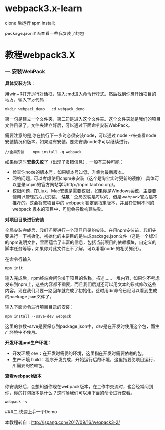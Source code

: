 # webpack3.x-learn

clone 后运行 npm install;  

package.json里面查看一些我安装了的包

# 教程webpack3.X
### 一.安装WebPack

**具体安装方法：**  

用win+R打开运行对话框，输入cmd进入命令行模式。然后找到你想开始项目的地方，输入下方代码： 

`mkdir webpack_demo  
cd webpack_demo`

第一句是建立一个文件夹，第二句是进入这个文件夹。这个文件夹就是我们的项目文件目录了，文件夹建立好后，可以通过下面命令安装WebPack。   

需要注意的是,你在执行下一步时必须安装node，可以通过 node -v来查看node安装情况和版本，如果没有安装，要先安装node才可以继续进行。   

`//全局安装   
npm install -g webpack`

如果你这时**安装失败**了（出现了报错信息），一般有三种可能：
* 检查你node的版本号，如果版本号过低，升级为最新版本。
* 网络问题，可以考虑使用cnpm来安装（这个是淘宝实时更新的镜像）,具体可以登录cnpm的官方网站学习http://npm.taobao.org/。
* 权限问题，在Liux、Mac安装是需要权限，如果你是Windows系统，主要要使用以管理员方式安装。
**注意**：全局安装是可以的，但是webpack官方是不推荐的。这会将您项目中的 webpack 锁定到指定版本，并且在使用不同的 webpack 版本的项目中，可能会导致构建失败。

**对项目目录进行安装**

全局安装完成后，我们还要进行一个项目目录的安装。在用npm安装前，我们先要进行一下初始化，初始化的主要目的是生成package.json文件（这是一个标准的npm说明文件，里面蕴含了丰富的信息，包括当前项目的依赖模块，自定义的脚本任务等等，如果你对此文件还不了解，可以看看node 的相关知识）。

在命令行输入：  

`npm init`   

输入完成后，npm终端会问你关于项目的名称，描述……一堆内容，如果你不考虑发布到npm上，这些内容都不重要，而且我们后期还可以用文本的形式修改这些内容。现在我们只要一路回车就完成了初始化。这时用dir命令已经可以看到生成的package.json文件了。

输入下面命令进行项目目录的安装：   

`npm install --save-dev webpack`    

这里的参数–save是要保存到package.json中，dev是在开发时使用这个包，而生产环境中不使用。

**开发环境and生产环境：**

* 开发环境 dev：在开发时需要的环境，这里指在开发时需要依赖的包。    
* 生产环境 build：程序开发完成，开始运行后的环境，这里指要使项目运行，所需要的依赖包。   

**查看webpack版本**

你安装好后，会想知道你现在webpack版本，在工作中交流时，也会经常问到你，你的打包版本是什么？这时候我们可以用下面的命令进行查看。  

`webpack -v`

###二.快速上手一个Demo



本教程转自：http://jspang.com/2017/09/16/webpack3-2/
